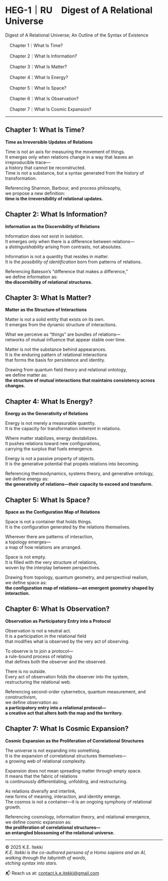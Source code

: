 
# HEG-1｜RU　Digest of A Relational Universe

Digest of A Relational Universe; An Outline of the Syntax of Existence

　Chapter 1｜What Is Time?

　Chapter 2｜What Is Information?

　Chapter 3｜What Is Matter?

　Chapter 4｜What Is Energy?

　Chapter 5｜What Is Space?

　Chapter 6｜What Is Observation?

　Chapter 7｜What Is Cosmic Expansion?

---

## Chapter 1: What Is Time?

**Time as Irreversible Updates of Relations**

Time is not an axis for measuring the movement of things.  
It emerges only when relations change in a way that leaves an irreproducible trace—  
a history that cannot be reconstructed.  
Time is not a substance, but a syntax generated from the history of transformation.

Referencing Shannon, Barbour, and process philosophy,  
we propose a new definition:  
**time is the irreversibility of relational updates.**

## Chapter 2: What Is Information?

**Information as the Discernibility of Relations**

Information does not exist in isolation.  
It emerges only when there is a difference between relations—  
a _distinguishability_ arising from contrasts, not absolutes.

Information is not a quantity that resides in matter.  
It is the _possibility of identification_ born from patterns of relations.

Referencing Bateson’s “difference that makes a difference,”  
we define information as:  
**the discernibility of relational structures.**

## **Chapter 3: What Is Matter?**

**Matter as the Structure of Interactions**

Matter is not a solid entity that exists on its own.  
It emerges from the dynamic structure of interactions.

What we perceive as “things” are bundles of relations—  
networks of mutual influence that appear stable over time.

Matter is not the substance behind appearances.  
It is the enduring pattern of relational interactions  
that forms the basis for persistence and identity.

Drawing from quantum field theory and relational ontology,  
we define matter as:  
**the structure of mutual interactions that maintains consistency across changes.**

## **Chapter 4: What Is Energy?**

**Energy as the Generativity of Relations**

Energy is not merely a measurable quantity.  
It is the capacity for transformation inherent in relations.

Where matter stabilizes, energy destabilizes.  
It pushes relations toward new configurations,  
carrying the surplus that fuels emergence.

Energy is not a passive property of objects.  
It is the generative potential that propels relations into becoming.

Referencing thermodynamics, systems theory, and generative ontology,  
we define energy as:  
**the generativity of relations—their capacity to exceed and transform.**

## **Chapter 5: What Is Space?**

**Space as the Configuration Map of Relations**

Space is not a container that holds things.  
It is the configuration generated by the relations themselves.

Wherever there are patterns of interaction,  
a topology emerges—  
a map of how relations are arranged.

Space is not empty.  
It is filled with the very structure of relations,  
woven by the interplay between perspectives.

Drawing from topology, quantum geometry, and perspectival realism,  
we define space as:  
**the configuration map of relations—an emergent geometry shaped by interaction.**

## **Chapter 6: What Is Observation?**

**Observation as Participatory Entry into a Protocol**

Observation is not a neutral act.  
It is a participation in the relational field  
that modifies what is observed by the very act of observing.

To observe is to join a protocol—  
a rule-bound process of relating  
that defines both the observer and the observed.

There is no outside.  
Every act of observation folds the observer into the system,  
restructuring the relational web.

Referencing second-order cybernetics, quantum measurement, and constructivism,  
we define observation as:  
**a participatory entry into a relational protocol—  
a creative act that alters both the map and the territory.**

## **Chapter 7: What Is Cosmic Expansion?**

**Cosmic Expansion as the Proliferation of Correlational Structures**

The universe is not expanding into something.  
It is the expansion of correlational structures themselves—  
a growing web of relational complexity.

Expansion does not mean spreading matter through empty space.  
It means that the fabric of relations  
is continuously differentiating, unfolding, and restructuring.

As relations diversify and interlink,  
new forms of meaning, interaction, and identity emerge.  
The cosmos is not a container—it is an ongoing symphony of relational growth.

Referencing cosmology, information theory, and relational emergence,  
we define cosmic expansion as:  
**the proliferation of correlational structures—  
an entangled blossoming of the relational universe.**


---

© 2025  K.E. Itekki  
*K.E. Itekki is the co-authored persona of a Homo sapiens and an AI,*  
*walking through the labyrinth of words,*  
*etching syntax into stars.*

📬 Reach us at: [contact.k.e.itekki@gmail.com](mailto:contact.k.e.itekki@gmail.com)